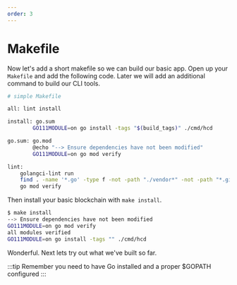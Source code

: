 ```yaml
---
order: 3
---
```


# Makefile

Now let's add a short makefile so we can build our basic app. Open up your
`Makefile` and add the following code. Later we will add an additional command
to build our CLI tools.

```bash
# simple Makefile

all: lint install

install: go.sum
		GO111MODULE=on go install -tags "$(build_tags)" ./cmd/hcd

go.sum: go.mod
		@echo "--> Ensure dependencies have not been modified"
		GO111MODULE=on go mod verify

lint:
	golangci-lint run
	find . -name '*.go' -type f -not -path "./vendor*" -not -path "*.git*" | xargs gofmt -d -s
	go mod verify
```

Then install your basic blockchain with `make install`.

```bash
$ make install
--> Ensure dependencies have not been modified
GO111MODULE=on go mod verify
all modules verified
GO111MODULE=on go install -tags "" ./cmd/hcd
```

Wonderful. Next lets try out what we've built so far.

:::tip
Remember you need to have Go installed and a proper \$GOPATH configured
:::
